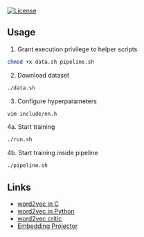 [![License](https://img.shields.io/badge/License-Apache%202.0-blue.svg)](https://opensource.org/licenses/Apache-2.0)

## Usage

1. Grant execution privilege to helper scripts
```bash
chmod +x data.sh pipeline.sh
```

2. Download dataset
```bash
./data.sh
```

3. Configure hyperparameters
```bash
vim include/nn.h
```

4a. Start training
```bash
./run.sh
```

4b. Start training inside pipeline
```bash
./pipeline.sh
```

## Links

* [word2vec in C](https://github.com/chrisjmccormick/word2vec_commented/blob/master/word2vec.c)
* [word2vec in Python](https://github.com/deborausujono/word2vecpy/blob/master/word2vec.py)
* [word2vec critic](https://multithreaded.stitchfix.com/blog/2017/10/18/stop-using-word2vec)
* [Embedding Projector](https://projector.tensorflow.org)
